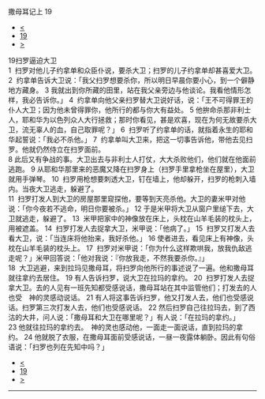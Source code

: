 ﻿





 撒母耳记上 19




* [<](bible/1SA18.md)
* [19](bible/1SA.md)
* [>](bible/1SA20.md)



 
19扫罗逼迫大卫  
1  扫罗对他儿子约拿单和众臣仆说，要杀大卫；扫罗的儿子约拿单却甚喜爱大卫。 
2  约拿单告诉大卫说：「我父扫罗想要杀你，所以明日早晨你要小心，到一个僻静地方藏身。 
3 我就出到你所藏的田里，站在我父亲旁边与他谈论。我看他情形怎样，我必告诉你。」 
4  约拿单向他父亲扫罗替大卫说好话，说：「王不可得罪王的仆人大卫；因为他未曾得罪你，他所行的都与你大有益处。 
5 他拚命杀那非利士人，耶和华为以色列众人大行拯救；那时你看见，甚是欢喜，现在为何无故要杀大卫，流无辜人的血，自己取罪呢？」 
6  扫罗听了约拿单的话，就指着永生的耶和华起誓说：「我必不杀他。」 
7  约拿单叫大卫来，把这一切事告诉他，带他去见扫罗。他就仍然侍立在扫罗面前。  
8 此后又有争战的事。大卫出去与非利士人打仗，大大杀败他们，他们就在他面前逃跑。 
9 从耶和华那里来的恶魔又降在扫罗身上（扫罗手里拿枪坐在屋里），大卫就用手弹琴。 
10  扫罗用枪想要刺透大卫，钉在墙上，他却躲开，扫罗的枪刺入墙内。当夜大卫逃走，躲避了。  
11  扫罗打发人到大卫的房屋那里窥探他，要等到天亮杀他。大卫的妻米甲对他说：「你今夜若不逃命，明日你要被杀。」 
12 于是米甲将大卫从窗户里缒下去，大卫就逃走，躲避了。 
13  米甲把家中的神像放在床上，头枕在山羊毛装的枕头上，用被遮盖。 
14  扫罗打发人去捉拿大卫，米甲说：「他病了。」 
15  扫罗又打发人去看大卫，说：「当连床将他抬来，我好杀他。」 
16 使者进去，看见床上有神像，头枕在山羊毛装的枕头上。 
17  扫罗对米甲说：「你为什么这样欺哄我，放我仇敌逃走呢？」米甲回答说：「他对我说：『你放我走，不然我要杀你。』」  
18  大卫逃避，来到拉玛见撒母耳，将扫罗向他所行的事述说了一遍。他和撒母耳就往拿约去居住。 
19 有人告诉扫罗，说大卫在拉玛的拿约。 
20  扫罗打发人去捉拿大卫。去的人见有一班先知都受感说话，撒母耳站在其中监管他们；打发去的人也受　神的灵感动说话。 
21 有人将这事告诉扫罗，他又打发人去，他们也受感说话。扫罗第三次打发人去，他们也受感说话。 
22 然后扫罗自己往拉玛去，到了西沽的大井，问人说：「撒母耳和大卫在哪里呢？」有人说：「在拉玛的拿约。」 
23 他就往拉玛的拿约去。　神的灵也感动他，一面走一面说话，直到拉玛的拿约。 
24 他就脱了衣服，在撒母耳面前受感说话，一昼一夜露体躺卧。因此有句俗语说：「扫罗也列在先知中吗？」 
* [<](bible/1SA18.md)
* [19](bible/1SA.md)
* [>](bible/1SA20.md)





---










